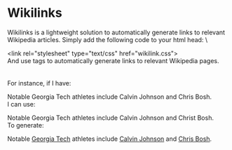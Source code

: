 # Wikilinks

Wikilinks is a lightweight solution to automatically generate links to relevant Wikipedia articles. Simply add the following code to your html head:
\
<script src="wikilink.js" defer></script>
&lt;link rel="stylesheet" type="text/css" href="wikilink.css"&gt;
\
And use <wiki> tags to automatically generate links to relevant Wikipedia pages.
\
\
\
For instance, if I have:

Notable Georgia Tech athletes include Calvin Johnson and Chris Bosh.
\
I can use:

Notable <wiki>Georgia Tech</wiki> athletes include <wiki>Calvin Johnson</wiki> and <wiki>Christ Bosh</wiki>.
\
To generate:

Notable [Georgia Tech](https://www.wikipedia.org/wiki/Georgia_Tech) athletes include [Calvin Johnson](https://www.wikipedia.org/wiki/Calvin_Johnson) and [Chris Bosh](https://www.wikipedia.org/wiki/Chris_Bosh).
